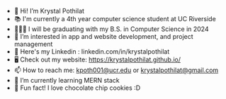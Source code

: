 - 👋 Hi! I’m Krystal Pothilat
- 📚 I'm currently a 4th year computer science student at UC Riverside
- 👩🏻‍🎓 I will be graduating with my B.S. in Computer Science in 2024
- 👀 I’m interested in app and website development, and project management
- 👥 Here's my Linkedin : linkedin.com/in/krystalpothilat
- 🖥️ Check out my website: https://krystalpothilat.github.io/
- 📫 How to reach me: kpoth001@ucr.edu or krystalpothilat@gmail.com
- 🌱 I’m currently learning MERN stack
- 🍪 Fun fact! I love chocolate chip cookies :D

<!---
krystalpothilat/krystalpothilat is a ✨ special ✨ repository because its `README.md` (this file) appears on your GitHub profile.
You can click the Preview link to take a look at your changes.
--->
